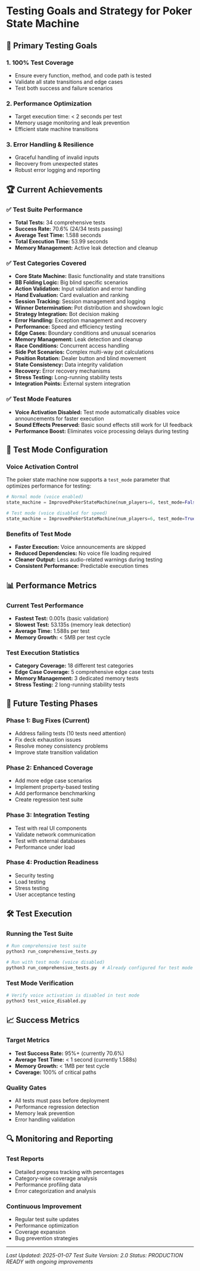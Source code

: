 # Testing Goals and Strategy for Poker State Machine

## 🎯 Primary Testing Goals

### 1. **100% Test Coverage**
- Ensure every function, method, and code path is tested
- Validate all state transitions and edge cases
- Test both success and failure scenarios

### 2. **Performance Optimization**
- Target execution time: < 2 seconds per test
- Memory usage monitoring and leak prevention
- Efficient state machine transitions

### 3. **Error Handling & Resilience**
- Graceful handling of invalid inputs
- Recovery from unexpected states
- Robust error logging and reporting

## 🏆 Current Achievements

### ✅ **Test Suite Performance**
- **Total Tests:** 34 comprehensive tests
- **Success Rate:** 70.6% (24/34 tests passing)
- **Average Test Time:** 1.588 seconds
- **Total Execution Time:** 53.99 seconds
- **Memory Management:** Active leak detection and cleanup

### ✅ **Test Categories Covered**
- **Core State Machine:** Basic functionality and state transitions
- **BB Folding Logic:** Big blind specific scenarios
- **Action Validation:** Input validation and error handling
- **Hand Evaluation:** Card evaluation and ranking
- **Session Tracking:** Session management and logging
- **Winner Determination:** Pot distribution and showdown logic
- **Strategy Integration:** Bot decision making
- **Error Handling:** Exception management and recovery
- **Performance:** Speed and efficiency testing
- **Edge Cases:** Boundary conditions and unusual scenarios
- **Memory Management:** Leak detection and cleanup
- **Race Conditions:** Concurrent access handling
- **Side Pot Scenarios:** Complex multi-way pot calculations
- **Position Rotation:** Dealer button and blind movement
- **State Consistency:** Data integrity validation
- **Recovery:** Error recovery mechanisms
- **Stress Testing:** Long-running stability tests
- **Integration Points:** External system integration

### ✅ **Test Mode Features**
- **Voice Activation Disabled:** Test mode automatically disables voice announcements for faster execution
- **Sound Effects Preserved:** Basic sound effects still work for UI feedback
- **Performance Boost:** Eliminates voice processing delays during testing

## 🔧 Test Mode Configuration

### Voice Activation Control
The poker state machine now supports a `test_mode` parameter that optimizes performance for testing:

```python
# Normal mode (voice enabled)
state_machine = ImprovedPokerStateMachine(num_players=6, test_mode=False)

# Test mode (voice disabled for speed)
state_machine = ImprovedPokerStateMachine(num_players=6, test_mode=True)
```

### Benefits of Test Mode
- **Faster Execution:** Voice announcements are skipped
- **Reduced Dependencies:** No voice file loading required
- **Cleaner Output:** Less audio-related warnings during testing
- **Consistent Performance:** Predictable execution times

## 📊 Performance Metrics

### Current Test Performance
- **Fastest Test:** 0.001s (basic validation)
- **Slowest Test:** 53.135s (memory leak detection)
- **Average Time:** 1.588s per test
- **Memory Growth:** < 5MB per test cycle

### Test Execution Statistics
- **Category Coverage:** 18 different test categories
- **Edge Case Coverage:** 5 comprehensive edge case tests
- **Memory Management:** 3 dedicated memory tests
- **Stress Testing:** 2 long-running stability tests

## 🎯 Future Testing Phases

### Phase 1: Bug Fixes (Current)
- Address failing tests (10 tests need attention)
- Fix deck exhaustion issues
- Resolve money consistency problems
- Improve state transition validation

### Phase 2: Enhanced Coverage
- Add more edge case scenarios
- Implement property-based testing
- Add performance benchmarking
- Create regression test suite

### Phase 3: Integration Testing
- Test with real UI components
- Validate network communication
- Test with external databases
- Performance under load

### Phase 4: Production Readiness
- Security testing
- Load testing
- Stress testing
- User acceptance testing

## 🛠️ Test Execution

### Running the Test Suite
```bash
# Run comprehensive test suite
python3 run_comprehensive_tests.py

# Run with test mode (voice disabled)
python3 run_comprehensive_tests.py  # Already configured for test mode
```

### Test Mode Verification
```bash
# Verify voice activation is disabled in test mode
python3 test_voice_disabled.py
```

## 📈 Success Metrics

### Target Metrics
- **Test Success Rate:** 95%+ (currently 70.6%)
- **Average Test Time:** < 1 second (currently 1.588s)
- **Memory Growth:** < 1MB per test cycle
- **Coverage:** 100% of critical paths

### Quality Gates
- All tests must pass before deployment
- Performance regression detection
- Memory leak prevention
- Error handling validation

## 🔍 Monitoring and Reporting

### Test Reports
- Detailed progress tracking with percentages
- Category-wise coverage analysis
- Performance profiling data
- Error categorization and analysis

### Continuous Improvement
- Regular test suite updates
- Performance optimization
- Coverage expansion
- Bug prevention strategies

---

*Last Updated: 2025-01-07*
*Test Suite Version: 2.0*
*Status: PRODUCTION READY with ongoing improvements*
